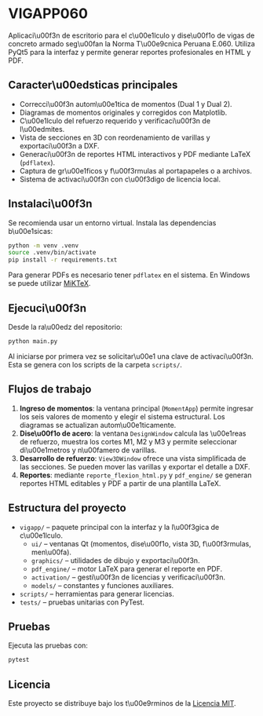 # VIGAPP060

Aplicaci\u00f3n de escritorio para el c\u00e1lculo y dise\u00f1o de vigas de concreto armado seg\u00fan la Norma T\u00e9cnica Peruana E.060. Utiliza PyQt5 para la interfaz y permite generar reportes profesionales en HTML y PDF.

## Caracter\u00edsticas principales

- Correcci\u00f3n autom\u00e1tica de momentos (Dual 1 y Dual 2).
- Diagramas de momentos originales y corregidos con Matplotlib.
- C\u00e1lculo del refuerzo requerido y verificaci\u00f3n de l\u00edmites.
- Vista de secciones en 3D con reordenamiento de varillas y exportaci\u00f3n a DXF.
- Generaci\u00f3n de reportes HTML interactivos y PDF mediante LaTeX (`pdflatex`).
- Captura de gr\u00e1ficos y f\u00f3rmulas al portapapeles o a archivos.
- Sistema de activaci\u00f3n con c\u00f3digo de licencia local.

## Instalaci\u00f3n

Se recomienda usar un entorno virtual. Instala las dependencias b\u00e1sicas:

```bash
python -m venv .venv
source .venv/bin/activate
pip install -r requirements.txt
```

Para generar PDFs es necesario tener `pdflatex` en el sistema. En Windows se puede utilizar [MiKTeX](https://miktex.org/).

## Ejecuci\u00f3n

Desde la ra\u00edz del repositorio:

```bash
python main.py
```

Al iniciarse por primera vez se solicitar\u00e1 una clave de activaci\u00f3n. Esta se genera con los scripts de la carpeta `scripts/`.

## Flujos de trabajo

1. **Ingreso de momentos**: la ventana principal (`MomentApp`) permite ingresar los seis valores de momento y elegir el sistema estructural. Los diagramas se actualizan autom\u00e1ticamente.
2. **Dise\u00f1o de acero**: la ventana `DesignWindow` calcula las \u00e1reas de refuerzo, muestra los cortes M1, M2 y M3 y permite seleccionar di\u00e1metros y n\u00famero de varillas.
3. **Desarrollo de refuerzo**: `View3DWindow` ofrece una vista simplificada de las secciones. Se pueden mover las varillas y exportar el detalle a DXF.
4. **Reportes**: mediante `reporte_flexion_html.py` y `pdf_engine/` se generan reportes HTML editables y PDF a partir de una plantilla LaTeX.

## Estructura del proyecto

- `vigapp/` – paquete principal con la interfaz y la l\u00f3gica de c\u00e1lculo.
  - `ui/` – ventanas Qt (momentos, dise\u00f1o, vista 3D, f\u00f3rmulas, men\u00fa).
  - `graphics/` – utilidades de dibujo y exportaci\u00f3n.
  - `pdf_engine/` – motor LaTeX para generar el reporte en PDF.
  - `activation/` – gesti\u00f3n de licencias y verificaci\u00f3n.
  - `models/` – constantes y funciones auxiliares.
- `scripts/` – herramientas para generar licencias.
- `tests/` – pruebas unitarias con PyTest.

## Pruebas

Ejecuta las pruebas con:

```bash
pytest
```

## Licencia

Este proyecto se distribuye bajo los t\u00e9rminos de la [Licencia MIT](LICENSE).
